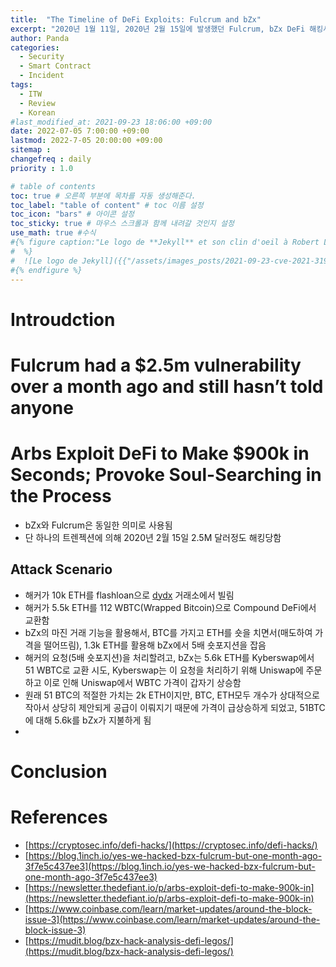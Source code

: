 ```yaml
---
title:  "The Timeline of DeFi Exploits: Fulcrum and bZx"
excerpt: "2020년 1월 11일, 2020년 2월 15일에 발생했던 Fulcrum, bZx DeFi 해킹사건에 대한 조사 결과입니다."
author: Panda
categories:
  - Security
  - Smart Contract
  - Incident
tags:
  - ITW
  - Review
  - Korean
#last_modified_at: 2021-09-23 18:06:00 +09:00
date: 2022-07-05 7:00:00 +09:00
lastmod: 2022-7-05 20:00:00 +09:00
sitemap :
changefreq : daily
priority : 1.0

# table of contents
toc: true # 오른쪽 부분에 목차를 자동 생성해준다.
toc_label: "table of content" # toc 이름 설정
toc_icon: "bars" # 아이콘 설정
toc_sticky: true # 마우스 스크롤과 함께 내려갈 것인지 설정
use_math: true #수식
#{% figure caption:"Le logo de **Jekyll** et son clin d'oeil à Robert Louis Stevenson"
#  %}
#  ![Le logo de Jekyll]({{"/assets/images_posts/2021-09-23-cve-2021-31956-part1/1.png"| #relative_url}})
#{% endfigure %}
---
```

# Introudction

# Fulcrum had a $2.5m vulnerability over a month ago and still hasn’t told anyone

# Arbs Exploit DeFi to Make $900k in Seconds; Provoke Soul-Searching in the Process
* bZx와 Fulcrum은 동일한 의미로 사용됨
* 단 하나의 트렌젝션에 의해 2020년 2월 15일 2.5M 달러정도 해킹당함

## Attack Scenario
* 해커가 10k ETH를 flashloan으로 [dydx](https://dydx.exchange/) 거래소에서 빌림
* 해커가 5.5k ETH를 112 WBTC(Wrapped Bitcoin)으로 Compound DeFi에서 교환함
* bZx의 마진 거래 기능을 활용해서, BTC를 가지고 ETH를 숏을 치면서(매도하여 가격을 떨어뜨림), 1.3k ETH를 활용해 bZx에서 5배 숏포지션을 잡음
* 해커의 요청(5배 숏포지션)을 처리할려고, bZx는 5.6k ETH를 Kyberswap에서 51 WBTC로 교환 시도, Kyberswap는 이 요청을 처리하기 위해 Uniswap에 주문하고 이로 인해 Uniswap에서 WBTC 가격이 갑자기 상승함
* 원래 51 BTC의 적절한 가치는 2k ETH이지만, BTC, ETH모두 개수가 상대적으로 작아서 상당히 제안되게 공급이 이뤄지기 때문에 가격이 급상승하게 되었고, 51BTC에 대해 5.6k를 bZx가 지불하게 됨
* 


# Conclusion

# References
* [https://cryptosec.info/defi-hacks/](https://cryptosec.info/defi-hacks/)
* [https://blog.1inch.io/yes-we-hacked-bzx-fulcrum-but-one-month-ago-3f7e5c437ee3](https://blog.1inch.io/yes-we-hacked-bzx-fulcrum-but-one-month-ago-3f7e5c437ee3)
* [https://newsletter.thedefiant.io/p/arbs-exploit-defi-to-make-900k-in](https://newsletter.thedefiant.io/p/arbs-exploit-defi-to-make-900k-in) 
* [https://www.coinbase.com/learn/market-updates/around-the-block-issue-3](https://www.coinbase.com/learn/market-updates/around-the-block-issue-3)
* [https://mudit.blog/bzx-hack-analysis-defi-legos/](https://mudit.blog/bzx-hack-analysis-defi-legos/)
